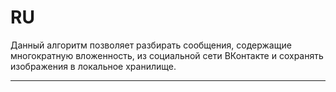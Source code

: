 <p>
<h1> RU </h1>
</p>
<p>
    Данный алгоритм позволяет разбирать сообщения, содержащие многократную вложенность, из социальной сети ВКонтакте и сохранять изображения в локальное хранилище.
</p>
<hr>
